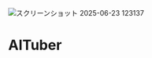 ![スクリーンショット 2025-06-23 123137](https://github.com/user-attachments/assets/4bf4d942-6b87-4bde-9a3d-3fe2608a1cf9)
# AITuber

